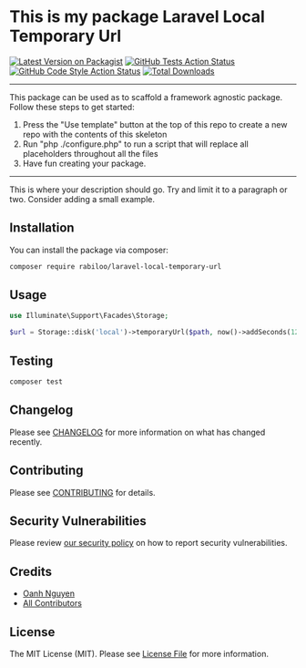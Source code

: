 # This is my package Laravel Local Temporary Url

[![Latest Version on Packagist](https://img.shields.io/packagist/v/rabiloo/laravel-local-temporary-url.svg?style=flat-square)](https://packagist.org/packages/rabiloo/laravel-local-temporary-url)
[![GitHub Tests Action Status](https://img.shields.io/github/workflow/status/rabiloo/laravel-local-temporary-url/Tests?label=tests)](https://github.com/rabiloo/laravel-local-temporary-url/actions?query=workflow%3ATests+branch%3Amaster)
[![GitHub Code Style Action Status](https://img.shields.io/github/workflow/status/rabiloo/laravel-local-temporary-url/Check%20&%20fix%20styling?label=code%20style)](https://github.com/rabiloo/laravel-local-temporary-url/actions?query=workflow%3A"Check+%26+fix+styling"+branch%3Amaster)
[![Total Downloads](https://img.shields.io/packagist/dt/rabiloo/laravel-local-temporary-url.svg?style=flat-square)](https://packagist.org/packages/rabiloo/laravel-local-temporary-url)

---
This package can be used as to scaffold a framework agnostic package. Follow these steps to get started:

1. Press the "Use template" button at the top of this repo to create a new repo with the contents of this skeleton
2. Run "php ./configure.php" to run a script that will replace all placeholders throughout all the files
3. Have fun creating your package.
---

This is where your description should go. Try and limit it to a paragraph or two. Consider adding a small example.

## Installation

You can install the package via composer:

```bash
composer require rabiloo/laravel-local-temporary-url
```

## Usage

```php
use Illuminate\Support\Facades\Storage;

$url = Storage::disk('local')->temporaryUrl($path, now()->addSeconds(120));
```

## Testing

```bash
composer test
```

## Changelog

Please see [CHANGELOG](CHANGELOG.md) for more information on what has changed recently.

## Contributing

Please see [CONTRIBUTING](.github/CONTRIBUTING.md) for details.

## Security Vulnerabilities

Please review [our security policy](../../security/policy) on how to report security vulnerabilities.

## Credits

- [Oanh Nguyen](https://github.com/oanhnn)
- [All Contributors](../../contributors)

## License

The MIT License (MIT). Please see [License File](LICENSE.md) for more information.
